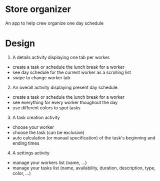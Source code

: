 # Store organizer
An app to help crew organize one day schedule

# Design
1. A details activity displaying one tab per worker.
  - create a task or schedule the lunch break for a worker
  - see day schedule for the current worker as a scrolling list
  - swipe to change worker tab

2. An overall activity displaying present day schedule.
  - create a task or schedule the lunch break for a worker
  - see everything for every worker thoughout the day
  - use different colors to spot tasks

3. A task creation activity
  - choose your worker
  - choose the task (can be exclusive)
  - auto calculation (or manual specification) of the task's beginning and ending times

4. A settings activity
  - manage your workers list (name, ...)
  - manage your tasks list (name, availability, duration, description, type, color, ...)
